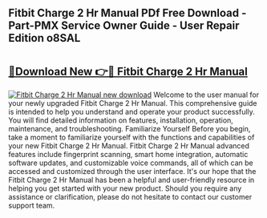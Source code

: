 ## Fitbit Charge 2 Hr Manual PDf Free Download - Part-PMX Service Owner Guide - User Repair Edition o8SAL

# <h2><a href="http://bc98649.oget.top/?id=Fitbit+Charge+2+Hr+Manual">🔗Download New 👉🔴 Fitbit Charge 2 Hr Manual</a></h2>

[![Fitbit Charge 2 Hr Manual new download](https://i.imgur.com/5g1atiW.png)](http://bc98649.oget.top/?id=Fitbit+Charge+2+Hr+Manual)
Welcome to the user manual for your newly upgraded Fitbit Charge 2 Hr Manual. This comprehensive guide is intended to help you understand and operate your product successfully. You will find detailed information on features, installation, operation, maintenance, and troubleshooting. Familiarize Yourself Before you begin, take a moment to familiarize yourself with the functions and capabilities of your new Fitbit Charge 2 Hr Manual. Fitbit Charge 2 Hr Manual advanced features include fingerprint scanning, smart home integration, automatic software updates, and customizable voice commands, all of which can be accessed and customized through the user interface. It's our hope that the Fitbit Charge 2 Hr Manual has been a helpful and user-friendly resource in helping you get started with your new product. Should you require any assistance or clarification, please do not hesitate to contact our customer support team.
